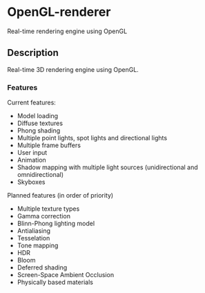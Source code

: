 # OpenGL-renderer
Real-time rendering engine using OpenGL

## Description
Real-time 3D rendering engine using OpenGL.

###  Features
Current features:
- Model loading
- Diffuse textures
- Phong shading
- Multiple point lights, spot lights and directional lights
- Multiple frame buffers
- User input
- Animation
- Shadow mapping with multiple light sources (unidirectional and omnidirectional)
- Skyboxes

Planned features (in order of priority)
- Multiple texture types
- Gamma correction
- Blinn-Phong lighting model
- Antialiasing
- Tesselation
- Tone mapping
- HDR
- Bloom
- Deferred shading
- Screen-Space Ambient Occlusion
- Physically based materials
